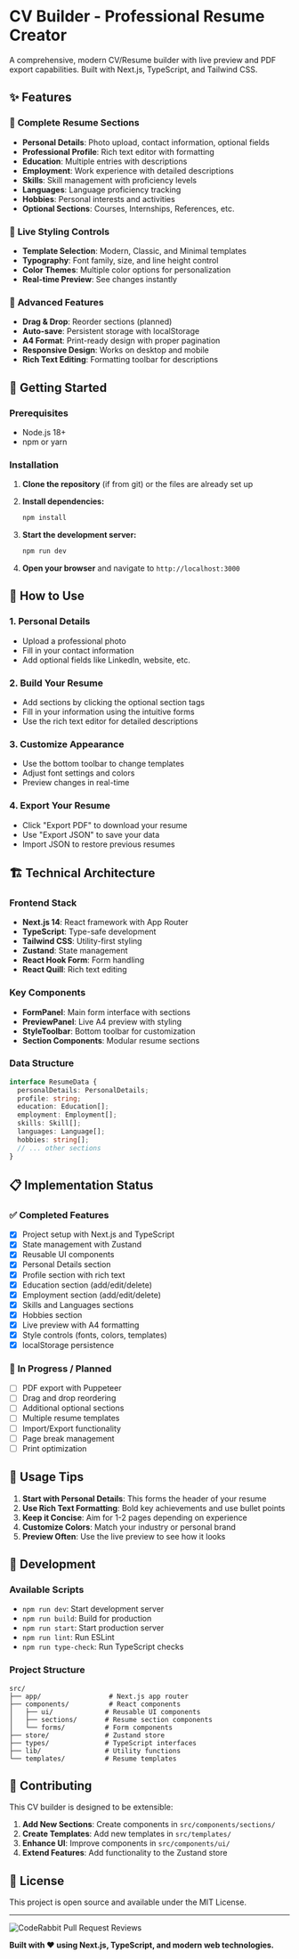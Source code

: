 # CV Builder - Professional Resume Creator

A comprehensive, modern CV/Resume builder with live preview and PDF export capabilities. Built with Next.js, TypeScript, and Tailwind CSS.

## ✨ Features

### 📝 **Complete Resume Sections**
- **Personal Details**: Photo upload, contact information, optional fields
- **Professional Profile**: Rich text editor with formatting
- **Education**: Multiple entries with descriptions
- **Employment**: Work experience with detailed descriptions
- **Skills**: Skill management with proficiency levels
- **Languages**: Language proficiency tracking
- **Hobbies**: Personal interests and activities
- **Optional Sections**: Courses, Internships, References, etc.

### 🎨 **Live Styling Controls**
- **Template Selection**: Modern, Classic, and Minimal templates
- **Typography**: Font family, size, and line height control
- **Color Themes**: Multiple color options for personalization
- **Real-time Preview**: See changes instantly

### 🔧 **Advanced Features**
- **Drag & Drop**: Reorder sections (planned)
- **Auto-save**: Persistent storage with localStorage
- **A4 Format**: Print-ready design with proper pagination
- **Responsive Design**: Works on desktop and mobile
- **Rich Text Editing**: Formatting toolbar for descriptions

## 🚀 Getting Started

### Prerequisites
- Node.js 18+ 
- npm or yarn

### Installation

1. **Clone the repository** (if from git) or the files are already set up
2. **Install dependencies:**
   ```bash
   npm install
   ```

3. **Start the development server:**
   ```bash
   npm run dev
   ```

4. **Open your browser** and navigate to `http://localhost:3000`

## 📱 How to Use

### 1. **Personal Details**
- Upload a professional photo
- Fill in your contact information
- Add optional fields like LinkedIn, website, etc.

### 2. **Build Your Resume**
- Add sections by clicking the optional section tags
- Fill in your information using the intuitive forms
- Use the rich text editor for detailed descriptions

### 3. **Customize Appearance**
- Use the bottom toolbar to change templates
- Adjust font settings and colors
- Preview changes in real-time

### 4. **Export Your Resume**
- Click "Export PDF" to download your resume
- Use "Export JSON" to save your data
- Import JSON to restore previous resumes

## 🏗️ Technical Architecture

### **Frontend Stack**
- **Next.js 14**: React framework with App Router
- **TypeScript**: Type-safe development
- **Tailwind CSS**: Utility-first styling
- **Zustand**: State management
- **React Hook Form**: Form handling
- **React Quill**: Rich text editing

### **Key Components**
- **FormPanel**: Main form interface with sections
- **PreviewPanel**: Live A4 preview with styling
- **StyleToolbar**: Bottom toolbar for customization
- **Section Components**: Modular resume sections

### **Data Structure**
```typescript
interface ResumeData {
  personalDetails: PersonalDetails;
  profile: string;
  education: Education[];
  employment: Employment[];
  skills: Skill[];
  languages: Language[];
  hobbies: string[];
  // ... other sections
}
```

## 📋 Implementation Status

### ✅ **Completed Features**
- [x] Project setup with Next.js and TypeScript
- [x] State management with Zustand
- [x] Reusable UI components
- [x] Personal Details section
- [x] Profile section with rich text
- [x] Education section (add/edit/delete)
- [x] Employment section (add/edit/delete)
- [x] Skills and Languages sections
- [x] Hobbies section
- [x] Live preview with A4 formatting
- [x] Style controls (fonts, colors, templates)
- [x] localStorage persistence

### 🚧 **In Progress / Planned**
- [ ] PDF export with Puppeteer
- [ ] Drag and drop reordering
- [ ] Additional optional sections
- [ ] Multiple resume templates
- [ ] Import/Export functionality
- [ ] Page break management
- [ ] Print optimization

## 🎯 **Usage Tips**

1. **Start with Personal Details**: This forms the header of your resume
2. **Use Rich Text Formatting**: Bold key achievements and use bullet points
3. **Keep it Concise**: Aim for 1-2 pages depending on experience
4. **Customize Colors**: Match your industry or personal brand
5. **Preview Often**: Use the live preview to see how it looks

## 🔧 **Development**

### **Available Scripts**
- `npm run dev`: Start development server
- `npm run build`: Build for production
- `npm run start`: Start production server
- `npm run lint`: Run ESLint
- `npm run type-check`: Run TypeScript checks

### **Project Structure**
```
src/
├── app/                 # Next.js app router
├── components/          # React components
│   ├── ui/             # Reusable UI components
│   ├── sections/       # Resume section components
│   └── forms/          # Form components
├── store/              # Zustand store
├── types/              # TypeScript interfaces
├── lib/                # Utility functions
└── templates/          # Resume templates
```

## 🤝 **Contributing**

This CV builder is designed to be extensible:

1. **Add New Sections**: Create components in `src/components/sections/`
2. **Create Templates**: Add new templates in `src/templates/`
3. **Enhance UI**: Improve components in `src/components/ui/`
4. **Extend Features**: Add functionality to the Zustand store

## 📄 **License**

This project is open source and available under the MIT License.

---
![CodeRabbit Pull Request Reviews](https://img.shields.io/coderabbit/prs/github/Ahmedjbxx/cvbuilder?utm_source=oss&utm_medium=github&utm_campaign=Ahmedjbxx%2Fcvbuilder&labelColor=171717&color=FF570A&link=https%3A%2F%2Fcoderabbit.ai&label=CodeRabbit+Reviews)

**Built with ❤️ using Next.js, TypeScript, and modern web technologies.** 
